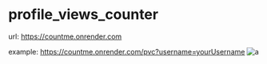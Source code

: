 # profile_views_counter

url: https://countme.onrender.com

example: https://countme.onrender.com/pvc?username=yourUsername
![a](http://localhost:3000/pvcb?username=pvc_repo)
